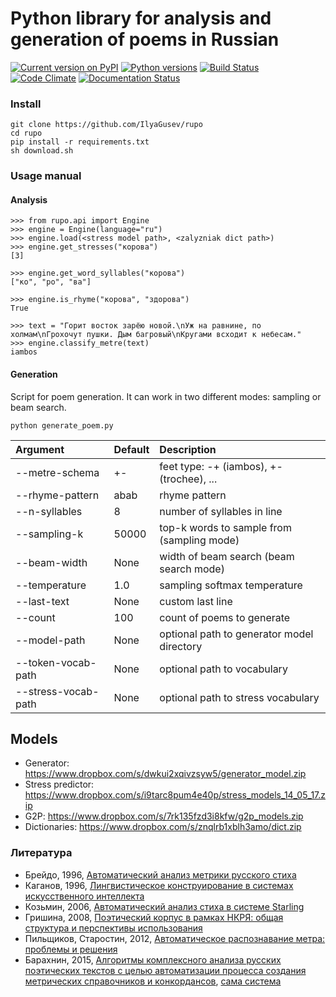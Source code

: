 # Python library for analysis and generation of poems in Russian #

[![Current version on PyPI](http://img.shields.io/pypi/v/rupo.svg)](https://pypi.python.org/pypi/rupo)
[![Python versions](https://img.shields.io/pypi/pyversions/rupo.svg)](https://pypi.python.org/pypi/rupo)
[![Build Status](https://travis-ci.org/IlyaGusev/rupo.svg?branch=master)](https://travis-ci.org/IlyaGusev/rupo)
[![Code Climate](https://codeclimate.com/github/IlyaGusev/rupo/badges/gpa.svg)](https://codeclimate.com/github/IlyaGusev/rupo)
[![Documentation Status](https://readthedocs.org/projects/rupo/badge/?version=latest)](http://rupo.readthedocs.io/en/latest/?badge=latest)

### Install ###
```
git clone https://github.com/IlyaGusev/rupo
cd rupo
pip install -r requirements.txt
sh download.sh
```

### Usage manual ###
#### Analysis ####
```
>>> from rupo.api import Engine
>>> engine = Engine(language="ru")
>>> engine.load(<stress model path>, <zalyzniak dict path>)
>>> engine.get_stresses("корова")
[3]

>>> engine.get_word_syllables("корова")
["ко", "ро", "ва"]

>>> engine.is_rhyme("корова", "здорова")
True

>>> text = "Горит восток зарёю новой.\nУж на равнине, по холмам\nГрохочут пушки. Дым багровый\nКругами всходит к небесам."
>>> engine.classify_metre(text)
iambos
```

#### Generation ####
Script for poem generation. It can work in two different modes: sampling or beam search.

```
python generate_poem.py
```

| Argument            | Default | Description                                |
|:--------------------|:--------|:-------------------------------------------|
| --metre-schema      | +-      | feet type: -+ (iambos), +- (trochee), ...  |
| --rhyme-pattern     | abab    | rhyme pattern                              |
| --n-syllables       | 8       | number of syllables in line                |
| --sampling-k        | 50000   | top-k words to sample from (sampling mode) |
| --beam-width        | None    | width of beam search (beam search mode)    |
| --temperature       | 1.0     | sampling softmax temperature               |
| --last-text         | None    | custom last line                           |
| --count             | 100     | count of poems to generate                 |
| --model-path        | None    | optional path to generator model directory |
| --token-vocab-path  | None    | optional path to vocabulary                |
| --stress-vocab-path | None    | optional path to stress vocabulary         |

## Models ###
* Generator: https://www.dropbox.com/s/dwkui2xqivzsyw5/generator_model.zip
* Stress predictor: https://www.dropbox.com/s/i9tarc8pum4e40p/stress_models_14_05_17.zip
* G2P: https://www.dropbox.com/s/7rk135fzd3i8kfw/g2p_models.zip
* Dictionaries: https://www.dropbox.com/s/znqlrb1xblh3amo/dict.zip

### Литература ###
* Брейдо, 1996, [Автоматический анализ метрики русского стиха](http://search.rsl.ru/ru/record/01000000124)
* Каганов, 1996, [Лингвистическое конструирование в системах искусственного интеллекта](http://lleo.me/soft/text_dip.htm)
* Козьмин, 2006, [Автоматический анализ стиха в системе Starling](http://www.dialog-21.ru/digests/dialog2006/materials/html/Kozmin.htm)
* Гришина, 2008, [Поэтический корпус в рамках НКРЯ: общая структура и перспективы использования](http://ruscorpora.ru/sbornik2008/05.pdf)
* Пильщиков, Старостин, 2012, [Автоматическое распознавание метра: проблемы и решения](http://www.academia.edu/11465228/%D0%90%D0%B2%D1%82%D0%BE%D0%BC%D0%B0%D1%82%D0%B8%D1%87%D0%B5%D1%81%D0%BA%D0%BE%D0%B5_%D1%80%D0%B0%D1%81%D0%BF%D0%BE%D0%B7%D0%BD%D0%B0%D0%B2%D0%B0%D0%BD%D0%B8%D0%B5_%D0%BC%D0%B5%D1%82%D1%80%D0%B0_%D0%BF%D1%80%D0%BE%D0%B1%D0%BB%D0%B5%D0%BC%D1%8B_%D0%B8_%D1%80%D0%B5%D1%88%D0%B5%D0%BD%D0%B8%D1%8F)
* Барахнин, 2015, [Алгоритмы комплексного анализа русских поэтических текстов с целью автоматизации процесса создания метрических справочников и конкордансов](http://ceur-ws.org/Vol-1536/paper21.pdf), [сама система](http://poem.ict.nsc.ru/)
